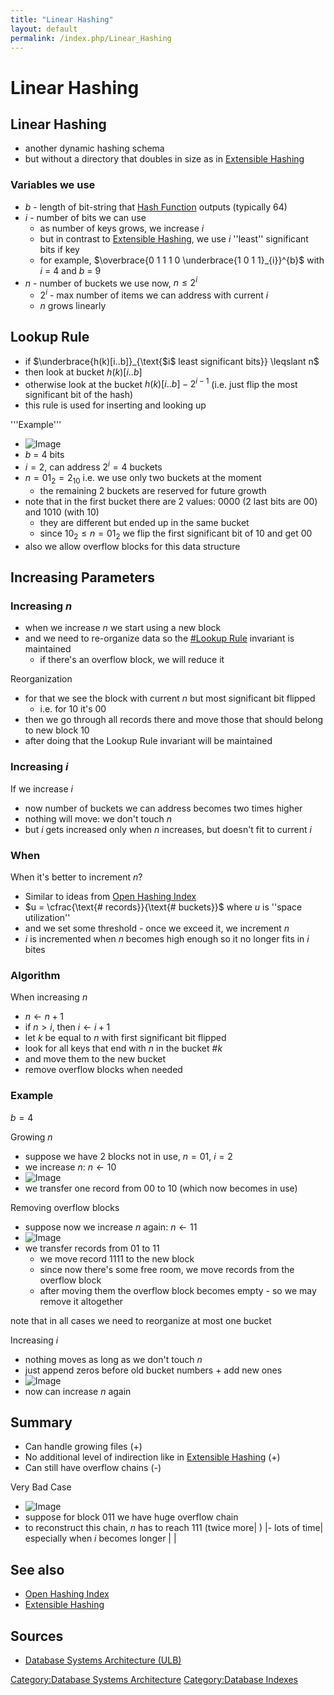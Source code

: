 ```yaml
---
title: "Linear Hashing"
layout: default
permalink: /index.php/Linear_Hashing
---
```


# Linear Hashing

## Linear Hashing
- another dynamic hashing schema
- but without a directory that doubles in size as in [Extensible Hashing](Extensible_Hashing)

### Variables we use
- $b$ - length of bit-string that [Hash Function](Hash_Function) outputs (typically 64)
- $i$ - number of bits we can use
  - as number of keys grows, we increase $i$
  - but in contrast to [Extensible Hashing](Extensible_Hashing), we use $i$ ''least'' significant bits if key 
  - for example, $\overbrace{0 1 1 1 0 \underbrace{1 0 1 1}_{i}}^{b}$ with $i$ = 4 and $b$ = 9
- $n$ - number of buckets we use now, $n \leqslant 2^i$
  - $2^i$ - max number of items we can address with current $i$ 
  - $n$ grows linearly 


## Lookup Rule
- if $\underbrace{h(k)[i..b]}_{\text{$i$ least significant bits}} \leqslant n$
- then look at bucket $h(k)[i..b]$
- otherwise look at the bucket $h(k)[i..b] - 2^{i - 1}$ (i.e. just flip the most significant bit of the hash)
- this rule is used for inserting and looking up

'''Example'''
- <img src="https://raw.github.com/alexeygrigorev/wiki-figures/master/ulb/dbsa/ind/lin-hashing-ex1.png" alt="Image">
- $b$ = 4 bits 
- $i = 2$, can address $2^i = 4$ buckets
- $n = 01_2 = 2_{10}$ i.e. we use only two buckets at the moment
  - the remaining 2 buckets are reserved for future growth 
- note that in the first bucket there are 2 values: 0000 (2 last bits are $00$) and 1010 (with $10$)
  - they are different but ended up in the same bucket
  - since $10_2 \leqslant n = 01_2$ we flip the first significant bit of $10$ and get $00$
- also we allow overflow blocks for this data structure 


## Increasing Parameters
### Increasing $n$
- when we increase $n$ we start using a new block
- and we need to re-organize data so the [#Lookup Rule](#Lookup_Rule) invariant is maintained
  - if there's an overflow block, we will reduce it

Reorganization
- for that we see the block with current $n$ but most significant bit flipped
  - i.e. for $10$ it's $00$ 
- then we go through all records there and move those that should belong to new block $10$
- after doing that the Lookup Rule invariant will be maintained

### Increasing $i$
If we increase $i$
- now number of buckets we can address becomes two times higher
- nothing will move: we don't touch $n$ 
- but $i$ gets increased only when $n$ increases, but doesn't fit to current $i$

### When
When it's better to increment $n$?
- Similar to ideas from [Open Hashing Index](Open_Hashing_Index#Reorganization)
- $u = \cfrac{\text{# records}}{\text{# buckets}}$ where $u$ is ''space utilization''
- and we set some threshold - once we exceed it, we increment $n$
- $i$ is incremented when $n$ becomes high enough so it no longer fits in $i$ bites

### Algorithm
When increasing $n$ 
- $n \leftarrow n + 1$
- if $n > i$, then $i \leftarrow i + 1$
- let $k$ be equal to $n$ with first significant bit flipped
- look for all keys that end with $n$ in the bucket #$k$
- and move them to the new bucket 
- remove overflow blocks when needed 


### Example
$b = 4$

Growing $n$
- suppose we have 2 blocks not in use, $n = 01$, $i = 2$
- we increase $n$: $n \leftarrow 10$
- <img src="https://raw.github.com/alexeygrigorev/wiki-figures/master/ulb/dbsa/ind/lin-hashing-reorg1.png" alt="Image">
- we transfer one record from 00 to 10 (which now becomes in use)

Removing overflow blocks
- suppose now we increase $n$ again: $n \leftarrow 11$
- <img src="https://raw.github.com/alexeygrigorev/wiki-figures/master/ulb/dbsa/ind/lin-hashing-reorg2.png" alt="Image">
- we transfer records from 01 to 11
  - we move record 1111 to the new block
  - since now there's some free room, we move records from the overflow block
  - after moving them the overflow block becomes empty - so we may remove it altogether

note that in all cases we need to reorganize at most one bucket

Increasing $i$
- nothing moves as long as we don't touch $n$
- just append zeros before old bucket numbers + add new ones
- <img src="https://raw.github.com/alexeygrigorev/wiki-figures/master/ulb/dbsa/ind/lin-hashing-reorg3.png" alt="Image">
- now can increase $n$ again


## Summary
- Can handle growing files (+)
- No additional level of indirection like in [Extensible Hashing](Extensible_Hashing) (+)
- Can still have overflow chains (-)


Very Bad Case
- <img src="https://raw.github.com/alexeygrigorev/wiki-figures/master/ulb/dbsa/ind/lin-hashing-bad-case.png" alt="Image">
- suppose for block $011$ we have huge overflow chain
- to reconstruct this chain, $n$ has to reach $111$ (twice more|  ) |- lots of time|  especially when $i$ becomes longer | |
## See also
- [Open Hashing Index](Open_Hashing_Index)
- [Extensible Hashing](Extensible_Hashing)

## Sources
- [Database Systems Architecture (ULB)](Database_Systems_Architecture_(ULB))

[Category:Database Systems Architecture](Category_Database_Systems_Architecture)
[Category:Database Indexes](Category_Database_Indexes)